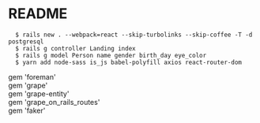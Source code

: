 # README
```
  $ rails new . --webpack=react --skip-turbolinks --skip-coffee -T -d postgresql
  $ rails g controller Landing index
  $ rails g model Person name gender birth_day eye_color
  $ yarn add node-sass is_js babel-polyfill axios react-router-dom
```
gem 'foreman'  
gem 'grape'  
gem 'grape-entity'  
gem 'grape_on_rails_routes'  
gem 'faker'  
